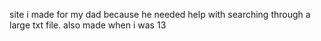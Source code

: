 site i made for my dad because he needed help with searching through a large txt file. also made when i was 13

